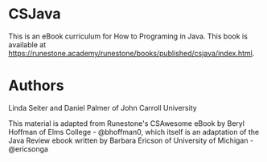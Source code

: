 # CSJava
This is an eBook curriculum for How to Programing in Java.
This book is available at https://runestone.academy/runestone/books/published/csjava/index.html.

# Authors
Linda Seiter and Daniel Palmer of John Carroll University

This material is adapted from Runestone's CSAwesome eBook by Beryl Hoffman of Elms College - @bhoffman0, which itself is an adaptation of the Java Review ebook written by Barbara Ericson of University of Michigan - @ericsonga

